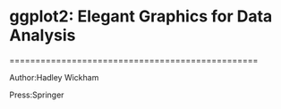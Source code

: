 # ggplot2: Elegant Graphics for Data Analysis

================================================

Author:Hadley Wickham

Press:Springer